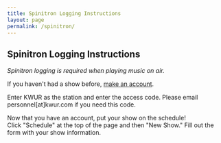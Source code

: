 ```yaml
---
title: Spinitron Logging Instructions
layout: page
permalink: /spinitron/
---
```



<h2>Spinitron Logging Instructions</h2>
<em>Spinitron logging is required when playing music on air.</em>

<p>
If you haven't had a show before, <a href="https://spinitron.com/m/signup">make an account</a>.
</p>
<p>
Enter KWUR as the station and enter the access code. Please email personnel[at]kwur.com if
you need this code.
</p>
<p>
Now that you have an account, put your show on the schedule!<br/>
Click "Schedule" at the top of the page and then "New Show." Fill out the form
with your show information.
</p>
<p>
</p>
